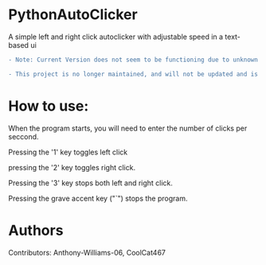 # PythonAutoClicker
A simple left and right click autoclicker with adjustable speed in a text-based ui
``` diff
- Note: Current Version does not seem to be functioning due to unknown reasons.

- This project is no longer maintained, and will not be updated and is therfor Archived on 8/28/2024
```

# How to use:

When the program starts, you will need to enter the number of clicks per seccond.

Pressing the '1' key toggles left click

pressing the '2' key toggles right click.

Pressing the '3' key stops both left and right click.

Pressing the grave accent key ("`") stops the program.

# Authors

Contributors: Anthony-Williams-06, CoolCat467



